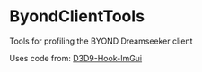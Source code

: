 # ByondClientTools
Tools for profiling the BYOND Dreamseeker client

Uses code from: [D3D9-Hook-ImGui](https://github.com/adamhlt/D3D9-Hook-ImGui)
